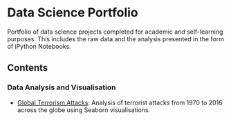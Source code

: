 # Data Science Portfolio
Portfolio of data science projects completed for academic and self-learning purposes. This includes the raw data and the analysis presented in the form of iPython Notebooks. 

## Contents
### Data Analysis and Visualisation
* [Global Terrorism Attacks](../blob/master/global-terrorism-analysis): Analysis of terrorist attacks from 1970 to 2016 across the globe using Seaborn visualisations.
